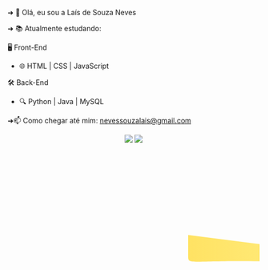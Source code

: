 ➜ 👋 Olá, eu sou a Laís de Souza Neves

➜ 📚 Atualmente estudando:

🖥️ Front-End

- 🌐 HTML | CSS | JavaScript 


🛠️ Back-End

- 🔍  Python | Java | MySQL
  
   
➜📫 Como chegar até mim: [nevessouzalais@gmail.com](mailto:nevessouzalais@gmail.com)

<div align="center">
  <img src="https://github-readme-stats.vercel.app/api?username=NevesLais&show_icons=true&theme=tokyonight" />
  <img src="https://github-readme-stats.vercel.app/api/top-langs/?username=NevesLais&layout=compact&theme=tokyonight" />
</div>

##



  <svg viewBox="0 0 128 128">
 <linearGradient id="python-original-a" gradientUnits="userSpaceOnUse" x1="70,252" y1="1237,476" x2="170,659" y2="1151,089" gradientTransform="matriz(.563 0 0 -.568 -29,215 707,817)"><parar deslocamento="0" parar-cor="#5A9FD4"></parar><parar deslocamento="1" parar-cor="#306998"></parar></linearGradient><linearGradient id="python-original-b" gradientUnits="userSpaceOnUse" x1="209,474" y1="1098,811" x2="173,62" y2="1149,537" gradientTransform="matriz(.563 0 0 -.568 -29.215 707.817)"><stop offset="0" stop-color="#FFD43B"></stop><stop offset="1" stop-color="#FFE873"></stop></linearGradient><path fill="url(#python-original-a)" d="M63.391 1.988c-4.222.02-8.252.379-11.8 1.007-10.45 1.846-12.346 5.71-12.346 12.837v9.411h24.693v3.137H29.977c-7.176 0-13.46 4.313-15.426 12.521-2.268 9.405-2.368 15,275 0 25,096 1,755 7,311 5,947 12,519 13,124 12,519h8,491V67,234c0-8,151 7,051-15,34 15,426-15,34h24,665c6,866 0 12.346-5.654 12.346-12.548V15.833c0-6.693-5.646-11.72-12.346-12.837-4.244-.706-8.645-1.027-12.866-1.008zM50.037 9.557c2.55 0 4,634 2,117 4,634 4,721 0 2,593-2,083 4,69-4,634 4,69-2,56 0-4,633-2,097-4,633-4,69-0,001-2,604 2,073-4,721 4,633-4,721z" transform="translate(0 10.26)"></path><path fill="url(#python-original-b)" d="M91.682 28.38v10.966c0 8,5-7,208 15.655-15.426 15.655H51.591c-6.756 0-12.346 5.783-12.346 12,549v23,515c0 6,691 5,818 10,628 12,346 12,547 7,816 2,297 15,312 2,713 24,665 0 6,216-1,801 12,346-5,423 12.346-12.547v-9.412H63.938v-3.138h37.012c7.176 0 9.852-5.005 12.348-12.519 2.578-7.735 2.467-15.174 0-25.096-1.774-7.145-5.161-12.521-12.348-12.521h-9.268zM77.809 87.927c2.561 0 4.634 2.097 4.634 4.692 0 2.602-2.074 4.719-4.634 4.719-2.55 0-4.633-2.117-4.633-4.719 0-2.595 2.083-4.692 4.633-4.692z" transform="translate(0 10.26)"></path><radialGradient id="python-original-c" cx="1825.678" cy="444,45" r="26,743" gradientTransform="matriz(0 -.24 -1,055 0 532,979 557,576)" gradientUnits="userSpaceOnUse"><parar deslocamento="0" parar-cor="#B8B8B8" parar-opacidade=".498"></parar><parar deslocamento="1" parar-cor="#7F7F7F" parar-opacidade="0"></parar></radialGradient><caminho opacidade=".444" preencher="url(#python-original-c)" d="M97,309 119,597c0 3,543-14,816 6,416-33,091 6,416-18,276 0-33,092-2,873-33,092-6,416 0-3,544 14,815-6,417 33,092-6,417 18,275 0 33,091 2,872 33,091 6,417z"></path>
            </svg>
          
          
 
          


